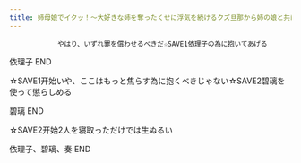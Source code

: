 ```yaml
---
title: 姉母娘でイクッ！～大好きな姉を奪ったくせに浮気を続けるクズ旦那から姉の娘と共にネトリ返す～攻略
---
```


                やはり、いずれ罪を償わせるべきだ☆SAVE1依理子の為に抱いてあげる

依理子 END

☆SAVE1开始いや、ここはもっと焦らす為に抱くべきじゃない☆SAVE2碧璃を使って懲らしめる

碧璃 END

☆SAVE2开始2人を寝取っただけでは生ぬるい

依理子、碧璃、奏 END
              
